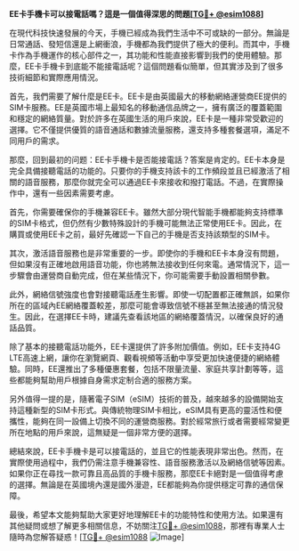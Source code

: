 **EE卡手機卡可以接電話嗎？這是一個值得深思的問題[[TG💪+ @esim1088](https://t.me/s/esim1088)]**

在現代科技快速發展的今天，手機已經成為我們生活中不可或缺的一部分。無論是日常通話、發短信還是上網衝浪，手機都為我們提供了極大的便利。而其中，手機卡作為手機運作的核心部件之一，其功能和性能直接影響到我們的使用體驗。那麼，EE卡手機卡到底能不能接電話呢？這個問題看似簡單，但其實涉及到了很多技術細節和實際應用情況。

首先，我們需要了解什麼是EE卡。EE卡是由英國最大的移動網絡運營商EE提供的SIM卡服務。EE是英國市場上最知名的移動通信品牌之一，擁有廣泛的覆蓋範圍和穩定的網絡質量。對於許多在英國生活的用戶來說，EE卡是一種非常受歡迎的選擇。它不僅提供優質的語音通話和數據流量服務，還支持多種套餐選項，滿足不同用戶的需求。

那麼，回到最初的问题：EE卡手機卡是否能接電話？答案是肯定的。EE卡本身是完全具備接聽電話的功能的。只要你的手機支持該卡的工作頻段並且已經激活了相關的語音服務，那麼你就完全可以通過EE卡來接收和撥打電話。不過，在實際操作中，還有一些因素需要考慮。

首先，你需要確保你的手機兼容EE卡。雖然大部分現代智能手機都能夠支持標準的SIM卡格式，但仍然有少數特殊設計的手機可能無法正常使用EE卡。因此，在購買或使用EE卡之前，最好先確認一下自己的手機是否支持該類型的SIM卡。

其次，激活語音服務也是非常重要的一步。即使你的手機和EE卡本身沒有問題，但如果沒有正確地啟用語音功能，你也將無法接收到任何來電。通常情況下，這一步驟會由運營商自動完成，但在某些情況下，你可能需要手動設置相關參數。

此外，網絡信號強度也會對接聽電話產生影響。即使一切配置都正確無誤，如果你所在的區域內EE網絡覆蓋較差，那麼可能會導致信號不穩甚至無法接通的情況發生。因此，在選擇EE卡時，建議先查看該地區的網絡覆蓋情況，以確保良好的通話品質。

除了基本的接聽電話功能外，EE卡還提供了許多附加價值。例如，EE卡支持4G LTE高速上網，讓你在瀏覽網頁、觀看視頻等活動中享受更加快速便捷的網絡體驗。同時，EE還推出了多種優惠套餐，包括不限量流量、家庭共享計劃等等，這些都能夠幫助用戶根據自身需求定制合適的服務方案。

另外值得一提的是，隨著電子SIM（eSIM）技術的普及，越來越多的設備開始支持這種新型的SIM卡形式。與傳統物理SIM卡相比，eSIM具有更高的靈活性和便攜性，能夠在同一設備上切換不同的運營商服務。對於經常旅行或者需要經常變更所在地點的用戶來說，這無疑是一個非常方便的選擇。

總結來說，EE卡手機卡是可以接電話的，並且它的性能表現非常出色。然而，在實際使用過程中，我們仍需注意手機兼容性、語音服務激活以及網絡信號等因素。如果你正在尋找一款可靠且高品質的手機卡服務，那麼EE卡絕對是一個值得考慮的選擇。無論是在英國境內還是國外漫遊，EE都能夠為你提供穩定可靠的通信保障。

最後，希望本文能夠幫助大家更好地理解EE卡的功能特性和使用方法。如果還有其他疑問或想了解更多相關信息，不妨關注[TG💪+ @esim1088](https://t.me/s/esim1088)，那裡有專業人士隨時為您解答疑惑！[[TG💪+ @esim1088](https://t.me/s/esim1088) ![Image](https://i.postimg.cc/4NQfJmqS/Snipaste-2025-05-13-00-14-12.png)]